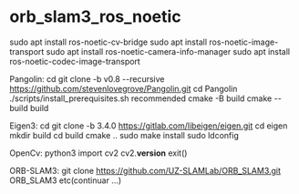 # orb_slam3_ros_noetic

sudo apt install ros-noetic-cv-bridge
sudo apt install ros-noetic-image-transport
sudo apt install ros-noetic-camera-info-manager
sudo apt install ros-noetic-codec-image-transport

Pangolin: 
cd 
git clone -b v0.8 --recursive https://github.com/stevenlovegrove/Pangolin.git
cd Pangolin
./scripts/install_prerequisites.sh recommended
cmake -B build
cmake --build build 

Eigen3:
cd 
git clone -b 3.4.0 https://gitlab.com/libeigen/eigen.git
cd eigen
mkdir build
cd build
cmake ..
sudo make install
sudo ldconfig

OpenCv:
python3
import cv2
cv2.__version__
exit()

ORB-SLAM3:
git clone https://github.com/UZ-SLAMLab/ORB_SLAM3.git ORB_SLAM3
etc(continuar ...)
